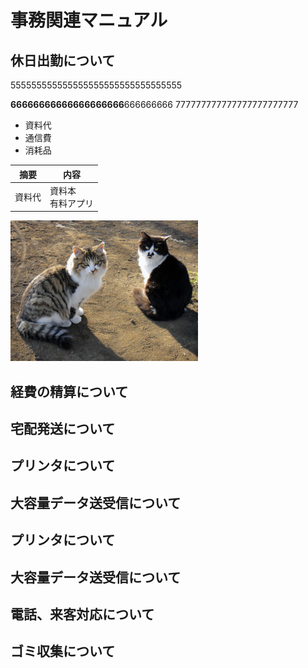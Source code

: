 # 事務関連マニュアル
## 休日出勤について
555555555555555555555555555555555

**66666666666666666666**666666666
777777777777777777777777
- 資料代
- 通信費
- 消耗品

|摘要 |内容
|--|--
|資料代 |資料本<br>有料アプリ|

![切手代](img/img3.jpg)

## 経費の精算について
## 宅配発送について
## プリンタについて
## 大容量データ送受信について
## プリンタについて
## 大容量データ送受信について
## 電話、来客対応について
## ゴミ収集について
